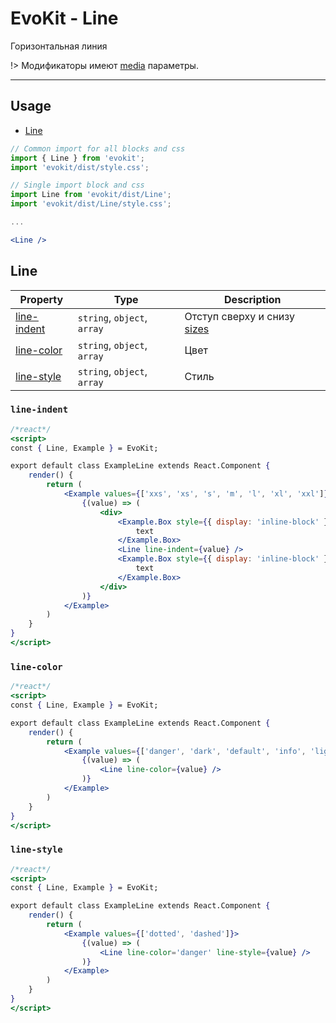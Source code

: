 [sizes]: base/sizes.md
[media]: base/media.md

[line-indent]: #line-indent
[line-color]: #line-color
[line-style]: #line-style

[line]: #line

# EvoKit - Line

Горизонтальная линия

!> Модификаторы имеют [media] параметры.

---

## Usage

- [Line][line]

```jsx
// Common import for all blocks and css
import { Line } from 'evokit';
import 'evokit/dist/style.css';

// Single import block and css
import Line from 'evokit/dist/Line';
import 'evokit/dist/Line/style.css';

...

<Line />

```

## Line

| Property | Type | Description |
|----------|----------|-------------|
| [line-indent]    | `string`, `object`, `array` | Отступ сверху и снизу [sizes] |
| [line-color]     | `string`, `object`, `array` | Цвет |
| [line-style]     | `string`, `object`, `array` | Стиль |

### `line-indent`

```jsx
/*react*/
<script>
const { Line, Example } = EvoKit;

export default class ExampleLine extends React.Component {
    render() {
        return (
            <Example values={['xxs', 'xs', 's', 'm', 'l', 'xl', 'xxl']}>
                {(value) => (
                    <div>
                        <Example.Box style={{ display: 'inline-block' }}>
                            text
                        </Example.Box>
                        <Line line-indent={value} />
                        <Example.Box style={{ display: 'inline-block' }}>
                            text
                        </Example.Box>
                    </div>
                )}
            </Example>
        )
    }
}
</script>
```

### `line-color`

```jsx
/*react*/
<script>
const { Line, Example } = EvoKit;

export default class ExampleLine extends React.Component {
    render() {
        return (
            <Example values={['danger', 'dark', 'default', 'info', 'light', 'minor', 'muted', 'primary', 'reset', 'second', 'success', 'warning']}>
                {(value) => (
                    <Line line-color={value} />
                )}
            </Example>
        )
    }
}
</script>
```

### `line-style`

```jsx
/*react*/
<script>
const { Line, Example } = EvoKit;

export default class ExampleLine extends React.Component {
    render() {
        return (
            <Example values={['dotted', 'dashed']}>
                {(value) => (
                    <Line line-color='danger' line-style={value} />
                )}
            </Example>
        )
    }
}
</script>
```
